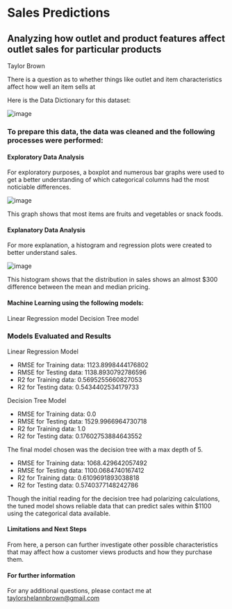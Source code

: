 # Sales Predictions
## Analyzing how outlet and product features affect outlet sales for particular products
Taylor Brown

There is a question as to whether things like outlet and item characteristics affect how well an item sells at  

Here is the Data Dictionary for this dataset:

![image](https://user-images.githubusercontent.com/125171441/230619836-c6399916-489f-4336-9f15-eb5e0ba9e23c.png)

### To prepare this data, the data was cleaned and the following processes were performed:

#### Exploratory Data Analysis

For exploratory purposes, a boxplot and numerous bar graphs were used to get a better understanding of which categorical columns had the most noticiable differences.

![image](https://user-images.githubusercontent.com/125171441/230620944-09c9c523-33b1-4974-ab90-b5e74ec598f3.png)

This graph shows that most items are fruits and vegetables or snack foods.

#### Explanatory Data Analysis

For more explanation, a histogram and regression plots were created to better understand sales.

![image](https://user-images.githubusercontent.com/125171441/230621321-a55e1c28-6a1f-481a-a67f-5f751139f1d6.png)

This histogram shows that the distribution in sales shows an almost $300 difference between the mean and median pricing.

#### Machine Learning using the following models:
Linear Regression model
Decision Tree model

### Models Evaluated and Results

Linear Regression Model
- RMSE for Training data: 1123.8998444176802
- RMSE for Testing data: 1138.8930792786596
- R2 for Training data: 0.5695255660827053
- R2 for Testing data: 0.5434402534179733

Decision Tree Model
- RMSE for Training data: 0.0
- RMSE for Testing data: 1529.9966964730718
- R2 for Training data: 1.0
- R2 for Testing data: 0.17602753884643552

The final model chosen was the decision tree with a max depth of 5.

- RMSE for Training data: 1068.429642057492
- RMSE for Testing data: 1100.0684740167412
- R2 for Training data: 0.6109691893038818
- R2 for Testing data: 0.5740377148242786

Though the initial reading for the decision tree had polarizing calculations, the tuned model shows reliable data that can predict sales within $1100 using the categorical data available.

#### Limitations and Next Steps

From here, a person can further investigate other possible characteristics that may affect how a customer views products and how they purchase them.

#### For further information
For any additional questions, please contact me at taylorshelannbrown@gmail.com
